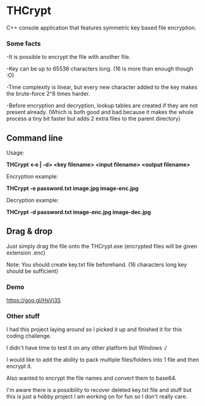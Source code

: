 # THCrypt
C++ console application that features symmetric key based file encryption.

### Some facts
-It is possible to encrypt the file with another file.

-Key can be up to 65536 characters long. (16 is more than enough though :O)

-Time complexity is linear, but every new character added to the key makes the brute-force 2^8 times harder.

-Before encryption and decryption, lookup tables are created if they are not present already. (Which is both good and bad because it makes the whole process a tiny bit faster but adds 2 extra files to the parent directory)

## Command line
Usage:

**THCrypt \<-e | -d\> \<key filename\> \<input filename\> \<output filename\>**

Encryption example:

**THCrypt -e password.txt image.jpg image-enc.jpg**

Decryption example:

**THCrypt -d password.txt image-enc.jpg image-dec.jpg**

## Drag & drop
Just simply drag the file onto the THCrypt.exe (encrypted files will be given extension .enc)

Note: You should create key.txt file beforehand. (16 characters long key should be sufficient)

### Demo
https://goo.gl/HsVj3S

### Other stuff

I had this project laying around so I picked it up and finished it for this coding challenge.

I didn't have time to test it on any other platform but Windows :/

I would like to add the ability to pack multiple files/folders into 1 file and then encrypt it.

Also wanted to encrypt the file names and convert them to base64.

I'm aware there is a possibility to recover deleted key.txt file and stuff but this is just a hobby project I am working on for fun so I don't really care.
